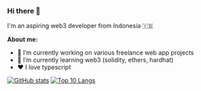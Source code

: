 ### Hi there 👋
I'm an aspiring web3 developer from Indonesia 🇮🇩

**About me:**
- 🔭 I’m currently working on various freelance web app projects
- 🌱 I’m currently learning web3 (solidity, ethers, hardhat)
- ❤ I love typescript
<!--
**alessandroaw/alessandroaw** is a ✨ _special_ ✨ repository because its `README.md` (this file) appears on your GitHub profile.

Here are some ideas to get you started:

- 🔭 I’m currently working on ...
- 🌱 I’m currently learning ...
- 👯 I’m looking to collaborate on ...
- 🤔 I’m looking for help with ...
- 💬 Ask me about ...
- 📫 How to reach me: ...
- 😄 Pronouns: ...
- ⚡ Fun fact: ...
-->

[![GitHub stats](https://github-readme-stats.vercel.app/api?username=alessandroaw&count_private=true&show_icons=true&theme=buefy&rank_icon=github)](https://github.com/anuraghazra/github-readme-stats)
[![Top 10 Langs](https://github-readme-stats.vercel.app/api/top-langs/?username=alessandroaw&count_private=true&langs_count=8&hide=vue,jupyter+notebook,css,html&layout=compact&theme=buefy&rank_icon=github)](https://github.com/anuraghazra/github-readme-stats)
